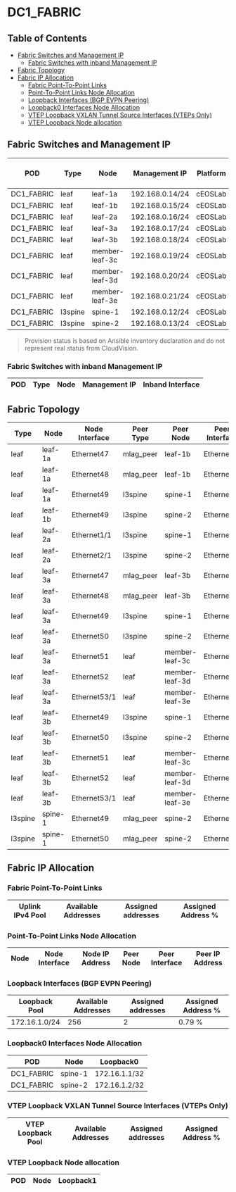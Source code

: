 # DC1_FABRIC

## Table of Contents

- [Fabric Switches and Management IP](#fabric-switches-and-management-ip)
  - [Fabric Switches with inband Management IP](#fabric-switches-with-inband-management-ip)
- [Fabric Topology](#fabric-topology)
- [Fabric IP Allocation](#fabric-ip-allocation)
  - [Fabric Point-To-Point Links](#fabric-point-to-point-links)
  - [Point-To-Point Links Node Allocation](#point-to-point-links-node-allocation)
  - [Loopback Interfaces (BGP EVPN Peering)](#loopback-interfaces-bgp-evpn-peering)
  - [Loopback0 Interfaces Node Allocation](#loopback0-interfaces-node-allocation)
  - [VTEP Loopback VXLAN Tunnel Source Interfaces (VTEPs Only)](#vtep-loopback-vxlan-tunnel-source-interfaces-vteps-only)
  - [VTEP Loopback Node allocation](#vtep-loopback-node-allocation)

## Fabric Switches and Management IP

| POD | Type | Node | Management IP | Platform | Provisioned in CloudVision | Serial Number |
| --- | ---- | ---- | ------------- | -------- | -------------------------- | ------------- |
| DC1_FABRIC | leaf | leaf-1a | 192.168.0.14/24 | cEOSLab | Provisioned | - |
| DC1_FABRIC | leaf | leaf-1b | 192.168.0.15/24 | cEOSLab | Provisioned | - |
| DC1_FABRIC | leaf | leaf-2a | 192.168.0.16/24 | cEOSLab | Provisioned | - |
| DC1_FABRIC | leaf | leaf-3a | 192.168.0.17/24 | cEOSLab | Provisioned | - |
| DC1_FABRIC | leaf | leaf-3b | 192.168.0.18/24 | cEOSLab | Provisioned | - |
| DC1_FABRIC | leaf | member-leaf-3c | 192.168.0.19/24 | cEOSLab | Provisioned | - |
| DC1_FABRIC | leaf | member-leaf-3d | 192.168.0.20/24 | cEOSLab | Provisioned | - |
| DC1_FABRIC | leaf | member-leaf-3e | 192.168.0.21/24 | cEOSLab | Provisioned | - |
| DC1_FABRIC | l3spine | spine-1 | 192.168.0.12/24 | cEOSLab | Provisioned | - |
| DC1_FABRIC | l3spine | spine-2 | 192.168.0.13/24 | cEOSLab | Provisioned | - |

> Provision status is based on Ansible inventory declaration and do not represent real status from CloudVision.

### Fabric Switches with inband Management IP

| POD | Type | Node | Management IP | Inband Interface |
| --- | ---- | ---- | ------------- | ---------------- |

## Fabric Topology

| Type | Node | Node Interface | Peer Type | Peer Node | Peer Interface |
| ---- | ---- | -------------- | --------- | ----------| -------------- |
| leaf | leaf-1a | Ethernet47 | mlag_peer | leaf-1b | Ethernet47 |
| leaf | leaf-1a | Ethernet48 | mlag_peer | leaf-1b | Ethernet48 |
| leaf | leaf-1a | Ethernet49 | l3spine | spine-1 | Ethernet3 |
| leaf | leaf-1b | Ethernet49 | l3spine | spine-2 | Ethernet3 |
| leaf | leaf-2a | Ethernet1/1 | l3spine | spine-1 | Ethernet4 |
| leaf | leaf-2a | Ethernet2/1 | l3spine | spine-2 | Ethernet4 |
| leaf | leaf-3a | Ethernet47 | mlag_peer | leaf-3b | Ethernet47 |
| leaf | leaf-3a | Ethernet48 | mlag_peer | leaf-3b | Ethernet48 |
| leaf | leaf-3a | Ethernet49 | l3spine | spine-1 | Ethernet5 |
| leaf | leaf-3a | Ethernet50 | l3spine | spine-2 | Ethernet5 |
| leaf | leaf-3a | Ethernet51 | leaf | member-leaf-3c | Ethernet49 |
| leaf | leaf-3a | Ethernet52 | leaf | member-leaf-3d | Ethernet49 |
| leaf | leaf-3a | Ethernet53/1 | leaf | member-leaf-3e | Ethernet49 |
| leaf | leaf-3b | Ethernet49 | l3spine | spine-1 | Ethernet6 |
| leaf | leaf-3b | Ethernet50 | l3spine | spine-2 | Ethernet6 |
| leaf | leaf-3b | Ethernet51 | leaf | member-leaf-3c | Ethernet50 |
| leaf | leaf-3b | Ethernet52 | leaf | member-leaf-3d | Ethernet50 |
| leaf | leaf-3b | Ethernet53/1 | leaf | member-leaf-3e | Ethernet50 |
| l3spine | spine-1 | Ethernet49 | mlag_peer | spine-2 | Ethernet49 |
| l3spine | spine-1 | Ethernet50 | mlag_peer | spine-2 | Ethernet50 |

## Fabric IP Allocation

### Fabric Point-To-Point Links

| Uplink IPv4 Pool | Available Addresses | Assigned addresses | Assigned Address % |
| ---------------- | ------------------- | ------------------ | ------------------ |

### Point-To-Point Links Node Allocation

| Node | Node Interface | Node IP Address | Peer Node | Peer Interface | Peer IP Address |
| ---- | -------------- | --------------- | --------- | -------------- | --------------- |

### Loopback Interfaces (BGP EVPN Peering)

| Loopback Pool | Available Addresses | Assigned addresses | Assigned Address % |
| ------------- | ------------------- | ------------------ | ------------------ |
| 172.16.1.0/24 | 256 | 2 | 0.79 % |

### Loopback0 Interfaces Node Allocation

| POD | Node | Loopback0 |
| --- | ---- | --------- |
| DC1_FABRIC | spine-1 | 172.16.1.1/32 |
| DC1_FABRIC | spine-2 | 172.16.1.2/32 |

### VTEP Loopback VXLAN Tunnel Source Interfaces (VTEPs Only)

| VTEP Loopback Pool | Available Addresses | Assigned addresses | Assigned Address % |
| --------------------- | ------------------- | ------------------ | ------------------ |

### VTEP Loopback Node allocation

| POD | Node | Loopback1 |
| --- | ---- | --------- |
